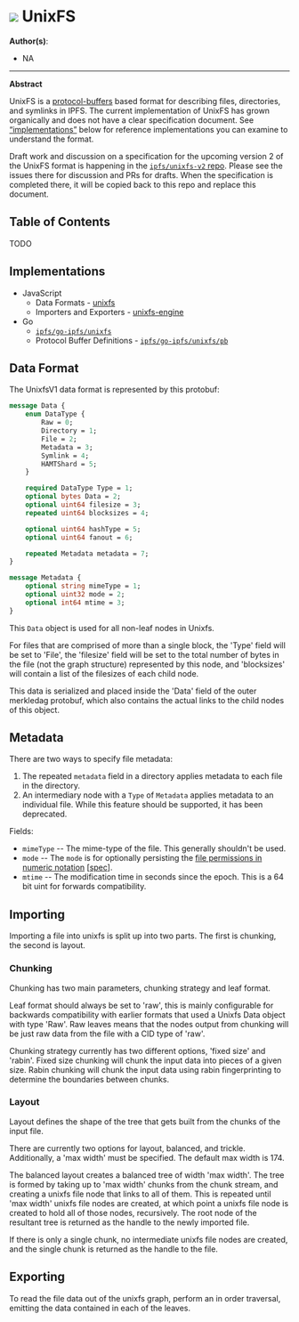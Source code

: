 # ![](https://img.shields.io/badge/status-wip-orange.svg?style=flat-square) UnixFS

**Author(s)**:
- NA

* * *

**Abstract**

UnixFS is a [protocol-buffers](https://developers.google.com/protocol-buffers/) based format for describing files, directories, and symlinks in IPFS. The current implementation of UnixFS has grown organically and does not have a clear specification document. See [“implementations”](#implementations) below for reference implementations you can examine to understand the format.

Draft work and discussion on a specification for the upcoming version 2 of the UnixFS format is happening in the [`ipfs/unixfs-v2` repo](https://github.com/ipfs/unixfs-v2). Please see the issues there for discussion and PRs for drafts. When the specification is completed there, it will be copied back to this repo and replace this document.

## Table of Contents

TODO

## Implementations

- JavaScript
  - Data Formats - [unixfs](https://github.com/ipfs/js-ipfs-unixfs)
  - Importers and Exporters - [unixfs-engine](https://github.com/ipfs/js-ipfs-unixfs-engine)
- Go
  - [`ipfs/go-ipfs/unixfs`](https://github.com/ipfs/go-ipfs/tree/b3faaad1310bcc32dc3dd24e1919e9edf51edba8/unixfs)
  - Protocol Buffer Definitions - [`ipfs/go-ipfs/unixfs/pb`](https://github.com/ipfs/go-ipfs/blob/b3faaad1310bcc32dc3dd24e1919e9edf51edba8/unixfs/pb/unixfs.proto)

## Data Format

The UnixfsV1 data format is represented by this protobuf:

```protobuf
message Data {
	enum DataType {
		Raw = 0;
		Directory = 1;
		File = 2;
		Metadata = 3;
		Symlink = 4;
		HAMTShard = 5;
	}

	required DataType Type = 1;
	optional bytes Data = 2;
	optional uint64 filesize = 3;
	repeated uint64 blocksizes = 4;

	optional uint64 hashType = 5;
	optional uint64 fanout = 6;

	repeated Metadata metadata = 7;
}

message Metadata {
	optional string mimeType = 1;
	optional uint32 mode = 2;
	optional int64 mtime = 3;
}
```

This `Data` object is used for all non-leaf nodes in Unixfs.

For files that are comprised of more than a single block, the 'Type' field will be set to 'File', the 'filesize' field will be set to the total number of bytes in the file (not the graph structure) represented by this node, and 'blocksizes' will contain a list of the filesizes of each child node.

This data is serialized and placed inside the 'Data' field of the outer merkledag protobuf, which also contains the actual links to the child nodes of this object.

## Metadata

There are two ways to specify file metadata:

1. The repeated `metadata` field in a directory applies metadata to each file in the directory.
2. An intermediary node with a `Type` of `Metadata` applies metadata to an individual file. While this feature should be supported, it has been deprecated.

Fields:

* `mimeType` -- The mime-type of the file. This generally shouldn't be used.
* `mode` -- The `mode` is for optionally persisting the [file permissions in numeric notation](https://en.wikipedia.org/wiki/File_system_permissions#Numeric_notation) \[[spec](https://pubs.opengroup.org/onlinepubs/9699919799/basedefs/sys_stat.h.html)\].
* `mtime` -- The modification time in seconds since the epoch. This is a 64 bit uint for forwards compatibility.

## Importing

Importing a file into unixfs is split up into two parts. The first is chunking, the second is layout.

### Chunking

Chunking has two main parameters, chunking strategy and leaf format.

Leaf format should always be set to 'raw', this is mainly configurable for backwards compatibility with earlier formats that used a Unixfs Data object with type 'Raw'. Raw leaves means that the nodes output from chunking will be just raw data from the file with a CID type of 'raw'.

Chunking strategy currently has two different options, 'fixed size' and 'rabin'. Fixed size chunking will chunk the input data into pieces of a given size. Rabin chunking will chunk the input data using rabin fingerprinting to determine the boundaries between chunks.


### Layout

Layout defines the shape of the tree that gets built from the chunks of the input file.

There are currently two options for layout, balanced, and trickle.
Additionally, a 'max width' must be specified. The default max width is 174.

The balanced layout creates a balanced tree of width 'max width'. The tree is formed by taking up to 'max width' chunks from the chunk stream, and creating a unixfs file node that links to all of them. This is repeated until 'max width' unixfs file nodes are created, at which point a unixfs file node is created to hold all of those nodes, recursively. The root node of the resultant tree is returned as the handle to the newly imported file.

If there is only a single chunk, no intermediate unixfs file nodes are created, and the single chunk is returned as the handle to the file.

## Exporting

To read the file data out of the unixfs graph, perform an in order traversal, emitting the data contained in each of the leaves.
